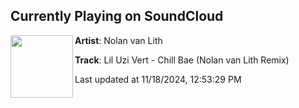 ## Currently Playing on SoundCloud

[<img align="left" width="100" src="https://i1.sndcdn.com/artworks-iKUWsmlcqmzulAly-gSWIiA-t500x500.png">](https://soundcloud.com/nolanvanlith/chillbaeremixnvl?in=saxurn/sets/nrg-vampire)

**Artist**: Nolan van Lith 

**Track**: Lil Uzi Vert - Chill Bae (Nolan van Lith Remix)

Last updated at 11/18/2024, 12:53:29 PM
